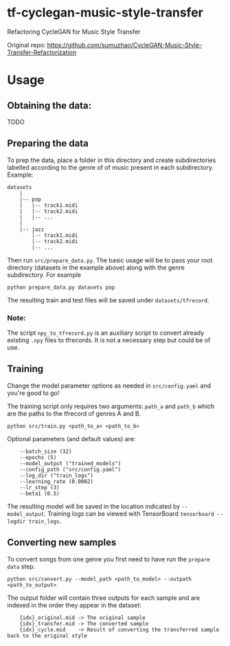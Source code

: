 # tf-cyclegan-music-style-transfer

Refactoring CycleGAN for Music Style Transfer

Original repo: https://github.com/sumuzhao/CycleGAN-Music-Style-Transfer-Refactorization


# Usage


## Obtaining the data:
TODO

## Preparing the data
To prep the data, place a folder in this directory and create subdirectories labelled according to the genre of of music present in each subdirectory. Example:
```
datasets
    |
    |-- pop
    |   |-- track1.midi
    |   |-- track2.midi
    |   |-- ...
    |
    |-- jazz
        |-- track1.midi
        |-- track2.midi
        |-- ...
```
Then run `src/prepare_data.py`. The basic usage will be to pass your root directory (datasets in the example above) along with the genre subdirectory. For example

```
python prepare_data.py datasets pop
```

The resulting train and test files will be saved under `datasets/tfrecord`. 

### Note:
The script `npy_to_tfrecord.py` is an auxiliary script to convert already existing `.npy` files to tfrecords. It is not a necessary step but could be of use.

## Training

Change the model parameter options as needed in `src/config.yaml` and you're good to go! 

The training script only requires two arguments: `path_a` and `path_b` which are the paths to the tfrecord of genres A and B.
```
python src/train.py <path_to_a> <path_to_b>
```

Optional parameters (and default values) are:
```
    --batch_size (32)
    --epochs (5)
    --model_output ("trained_models")
    --config_path ("src/config.yaml")
    --log_dir ("train_logs")
    --learning_rate (0.0002)
    --lr_step (3)
    --beta1 (0.5)
```

The resulting model will be saved in the location indicated by `--model_output`. Training logs can be viewed with TensorBoard `tensorboard --logdir train_logs`.


## Converting new samples

To convert songs from one genre you first need to have run the `prepare data` step. 
```
python src/convert.py --model_path <path_to_model> --outpath <path_to_output>
```
The output folder will contain three outputs for each sample and are indexed in the order they appear in the dataset:
```
    {idx}_original.mid -> The original sample
    {idx}_transfer.mid -> The converted sample
    {idx}_cycle.mid    -> Result of converting the transferred sample back to the original style
```
